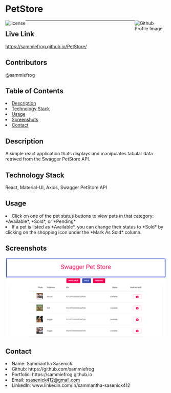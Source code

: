 # PetStore
<img align="left" src="https://img.shields.io/badge/License-MIT-green" alt="license">
<img align="right" width="100" height="100" src="https://avatars0.githubusercontent.com/u/59233248?v=4" alt="Github Profile Image"><hr>

## Live Link
https://sammiefrog.github.io/PetStore/
  
## Contributors
@sammiefrog
    
## Table of Contents
<li><a href="#description">Description</a></li>  
<li><a href="#tech">Technology Stack</a></li> 
<li><a href="#usage">Usage</a></li> 
<li><a href="#screenshots">Screenshots</a></li> 
<li><a href="#contact">Contact</a></li> 
  
<h2 id= "description">Description</h2>
A simple react application thats displays and manipulates tabular data retrived from the Swagger PetStore API.
    
<h2 id= "technology">Technology Stack</h2>
 React, Material-UI, Axios, Swagger PetStore API
  
<h2 id= "usage">Usage</h2>
<li>Click on one of the pet status buttons to view pets in that category: *Available*, *Sold*, or *Pending*</li>
<li>If a pet is listed as *Available*, you can change their status to *Sold* by clicking on the shopping icon under the *Mark As Sold* column. </li>

<h2 id="screenshots">Screenshots</h2>
<img src="./public/images/petstore.png" alt="still photo of working application">
  
<h2 id= "contact">Contact</h2>
<li>Name: Sammantha Sasenick</li> 
<li>Github: https://github.com/sammiefrog</li> 
<li>Portfolio: https://sammiefrog.github.io</li>
<li>Email: <a href="mailto:ssasenick412@gmail.com" target="_blank">ssasenick412@gmail.com</a></li> 
<li>LinkedIn: www.linkedin.com/in/sammantha-sasenick412</li> 
    

 